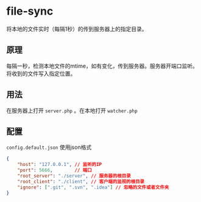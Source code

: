 file-sync
=========

将本地的文件实时（每隔1秒）的传到服务器上的指定目录。

原理
------
每隔一秒，检测本地文件的mtime，如有变化，传到服务器。服务器开端口监听。将收到的文件写入指定位置。

用法
------

在服务器上打开 `server.php` 。在本地打开 `watcher.php` 

配置
-------

`config.default.json` 使用json格式

```json
{
    "host": "127.0.0.1", // 监听的IP
    "port": 5666,        // 端口
    "root_server": "./server", // 服务器的根目录
    "root_client": "./client", // 客户端的监视的根目录
    "ignore": [".git", ".svn", ".idea"] // 忽略的文件或者文件夹
}

```
